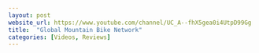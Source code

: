 ```yaml
---
layout: post
website_url: https://www.youtube.com/channel/UC_A--fhX5gea0i4UtpD99Gg
title:  "Global Mountain Bike Network"
categories: [Videos, Reviews]
---
```

